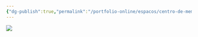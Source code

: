 ```yaml
---
{"dg-publish":true,"permalink":"/portfolio-online/espacos/centro-de-memoria-da-veterinaria/","tags":["💼/📍"],"created":"2024-02-05T11:59:48.457-03:00","updated":"2024-02-05T11:39:34.440-03:00"}
---
```


![](/img/user/XX_Anexos/cropped-cropped-logomarca-cememor-01.png)